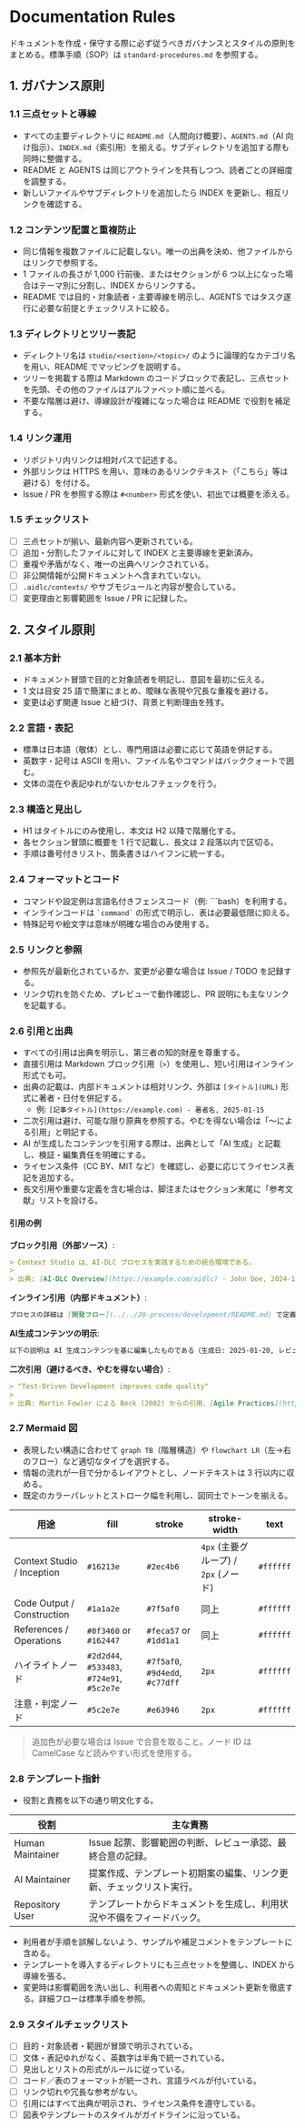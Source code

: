 # Documentation Rules

ドキュメントを作成・保守する際に必ず従うべきガバナンスとスタイルの原則をまとめる。標準手順（SOP）は `standard-procedures.md` を参照する。

## 1. ガバナンス原則

### 1.1 三点セットと導線
- すべての主要ディレクトリに `README.md`（人間向け概要）、`AGENTS.md`（AI 向け指示）、`INDEX.md`（索引用）を揃える。サブディレクトリを追加する際も同時に整備する。
- README と AGENTS は同じアウトラインを共有しつつ、読者ごとの詳細度を調整する。
- 新しいファイルやサブディレクトリを追加したら INDEX を更新し、相互リンクを確認する。

### 1.2 コンテンツ配置と重複防止
- 同じ情報を複数ファイルに記載しない。唯一の出典を決め、他ファイルからはリンクで参照する。
- 1 ファイルの長さが 1,000 行前後、またはセクションが 6 つ以上になった場合はテーマ別に分割し、INDEX からリンクする。
- README では目的・対象読者・主要導線を明示し、AGENTS ではタスク遂行に必要な前提とチェックリストに絞る。

### 1.3 ディレクトリとツリー表記
- ディレクトリ名は `studio/<section>/<topic>/` のように論理的なカテゴリ名を用い、README でマッピングを説明する。
- ツリーを掲載する際は Markdown のコードブロックで表記し、三点セットを先頭、その他のファイルはアルファベット順に並べる。
- 不要な階層は避け、導線設計が複雑になった場合は README で役割を補足する。

### 1.4 リンク運用
- リポジトリ内リンクは相対パスで記述する。
- 外部リンクは HTTPS を用い、意味のあるリンクテキスト（「こちら」等は避ける）を付ける。
- Issue / PR を参照する際は `#<number>` 形式を使い、初出では概要を添える。

### 1.5 チェックリスト
- [ ] 三点セットが揃い、最新内容へ更新されている。  
- [ ] 追加・分割したファイルに対して INDEX と主要導線を更新済み。  
- [ ] 重複や矛盾がなく、唯一の出典へリンクされている。  
- [ ] 非公開情報が公開ドキュメントへ含まれていない。  
- [ ] `.aidlc/contexts/` やサブモジュールと内容が整合している。  
- [ ] 変更理由と影響範囲を Issue / PR に記録した。  

## 2. スタイル原則

### 2.1 基本方針
- ドキュメント冒頭で目的と対象読者を明記し、意図を最初に伝える。
- 1 文は目安 25 語で簡潔にまとめ、曖昧な表現や冗長な重複を避ける。
- 変更は必ず関連 Issue と紐づけ、背景と判断理由を残す。

### 2.2 言語・表記
- 標準は日本語（敬体）とし、専門用語は必要に応じて英語を併記する。
- 英数字・記号は ASCII を用い、ファイル名やコマンドはバッククォートで囲む。
- 文体の混在や表記ゆれがないかセルフチェックを行う。

### 2.3 構造と見出し
- H1 はタイトルにのみ使用し、本文は H2 以降で階層化する。
- 各セクション冒頭に概要を 1 行で記載し、長文は 2 段落以内で区切る。
- 手順は番号付きリスト、箇条書きはハイフンに統一する。

### 2.4 フォーマットとコード
- コマンドや設定例は言語名付きフェンスコード（例: ```bash）を利用する。
- インラインコードは `` `command` `` の形式で明示し、表は必要最低限に抑える。
- 特殊記号や絵文字は意味が明確な場合のみ使用する。

### 2.5 リンクと参照
- 参照先が最新化されているか、変更が必要な場合は Issue / TODO を記録する。
- リンク切れを防ぐため、プレビューで動作確認し、PR 説明にも主なリンクを記載する。

### 2.6 引用と出典
- すべての引用は出典を明示し、第三者の知的財産を尊重する。
- 直接引用は Markdown ブロック引用（`>`）を使用し、短い引用はインライン形式でも可。
- 出典の記載は、内部ドキュメントは相対リンク、外部は `[タイトル](URL)` 形式に著者・日付を併記する。
  - 例: `[記事タイトル](https://example.com) - 著者名, 2025-01-15`
- 二次引用は避け、可能な限り原典を参照する。やむを得ない場合は「〜による引用」と明記する。
- AI が生成したコンテンツを引用する際は、出典として「AI 生成」と記載し、検証・編集責任を明確にする。
- ライセンス条件（CC BY、MIT など）を確認し、必要に応じてライセンス表記を追加する。
- 長文引用や重要な定義を含む場合は、脚注またはセクション末尾に「参考文献」リストを設ける。

#### 引用の例

**ブロック引用（外部ソース）**:
```markdown
> Context Studio は、AI-DLC プロセスを実践するための統合環境である。
>
> 出典: [AI-DLC Overview](https://example.com/aidlc) - John Doe, 2024-12-01
```

**インライン引用（内部ドキュメント）**:
```markdown
プロセスの詳細は [開発フロー](../../20-process/development/README.md) で定義されている通り、テスト駆動開発を推奨する。
```

**AI生成コンテンツの明示**:
```markdown
以下の説明は AI 生成コンテンツを基に編集したものである（生成日: 2025-01-20, レビュー: @username）。
```

**二次引用（避けるべき、やむを得ない場合）**:
```markdown
> "Test-Driven Development improves code quality"
>
> 出典: Martin Fowler による Beck (2002) からの引用、[Agile Practices](https://example.com/agile)
```

### 2.7 Mermaid 図
- 表現したい構造に合わせて `graph TB`（階層構造）や `flowchart LR`（左→右のフロー）など適切なタイプを選択する。
- 情報の流れが一目で分かるレイアウトとし、ノードテキストは 3 行以内に収める。
- 既定のカラーパレットとストローク幅を利用し、図同士でトーンを揃える。

| 用途 | fill | stroke | stroke-width | text |
|------|------|--------|--------------|------|
| Context Studio / Inception | `#16213e` | `#2ec4b6` | `4px` (主要グループ) / `2px` (ノード) | `#ffffff` |
| Code Output / Construction | `#1a1a2e` | `#7f5af0` | 同上 | `#ffffff` |
| References / Operations | `#0f3460` or `#162447` | `#feca57` or `#1dd1a1` | 同上 | `#ffffff` |
| ハイライトノード | `#2d2d44`, `#533483`, `#724e91`, `#5c2e7e` | `#7f5af0`, `#9d4edd`, `#c77dff` | `2px` | `#ffffff` |
| 注意・判定ノード | `#5c2e7e` | `#e63946` | `2px` | `#ffffff` |

> 追加色が必要な場合は Issue で合意を取ること。ノード ID は CamelCase など読みやすい形式を使用する。

### 2.8 テンプレート指針
- 役割と責務を以下の通り明文化する。

| 役割 | 主な責務 |
|------|----------|
| Human Maintainer | Issue 起票、影響範囲の判断、レビュー承認、最終合意の記録。 |
| AI Maintainer | 提案作成、テンプレート初期案の編集、リンク更新、チェックリスト実行。 |
| Repository User | テンプレートからドキュメントを生成し、利用状況や不備をフィードバック。 |

- 利用者が手順を誤解しないよう、サンプルや補足コメントをテンプレートに含める。
- テンプレートを導入するディレクトリにも三点セットを整備し、INDEX から導線を張る。
- 変更時は影響範囲を洗い出し、利用者への周知とドキュメント更新を徹底する。詳細フローは標準手順を参照。

### 2.9 スタイルチェックリスト
- [ ] 目的・対象読者・範囲が冒頭で明示されている。
- [ ] 文体・表記ゆれがなく、英数字は半角で統一されている。
- [ ] 見出しとリストの形式がルールに従っている。
- [ ] コード／表のフォーマットが統一され、言語ラベルが付いている。
- [ ] リンク切れや冗長な参考がない。
- [ ] 引用にはすべて出典が明示され、ライセンス条件を遵守している。
- [ ] 図表やテンプレートのスタイルがガイドラインに沿っている。  
